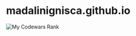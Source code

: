 # madalinignisca.github.io

![My Codewars Rank](https://www.codewars.com/users/madalinignisca/badges/large)
